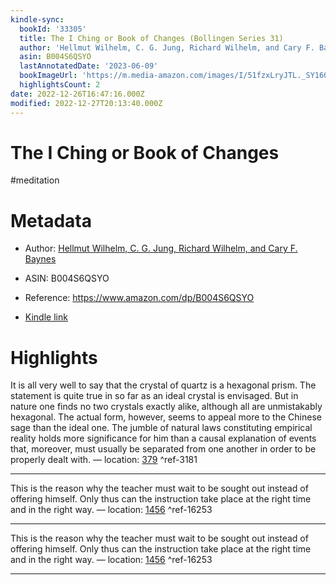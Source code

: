 ```yaml
---
kindle-sync:
  bookId: '33305'
  title: The I Ching or Book of Changes (Bollingen Series 31)
  author: 'Hellmut Wilhelm, C. G. Jung, Richard Wilhelm, and Cary F. Baynes'
  asin: B004S6QSYO
  lastAnnotatedDate: '2023-06-09'
  bookImageUrl: 'https://m.media-amazon.com/images/I/51fzxLryJTL._SY160.jpg'
  highlightsCount: 2
date: 2022-12-26T16:47:16.000Z
modified: 2022-12-27T20:13:40.000Z
---
```

# The I Ching or Book of Changes

#meditation 

# Metadata

* Author: [Hellmut Wilhelm, C. G. Jung, Richard Wilhelm, and Cary F. Baynes](https://www.amazon.comundefined)

* ASIN: B004S6QSYO

* Reference: <https://www.amazon.com/dp/B004S6QSYO>

* [Kindle link](kindle://book?action=open&asin=B004S6QSYO)

# Highlights

It is all very well to say that the crystal of quartz is a hexagonal prism. The statement is quite true in so far as an ideal crystal is envisaged. But in nature one finds no two crystals exactly alike, although all are unmistakably hexagonal. The actual form, however, seems to appeal more to the Chinese sage than the ideal one. The jumble of natural laws constituting empirical reality holds more significance for him than a causal explanation of events that, moreover, must usually be separated from one another in order to be properly dealt with. — location: [379](kindle://book?action=open&asin=B004S6QSYO&location=379) ^ref-3181

---

This is the reason why the teacher must wait to be sought out instead of offering himself. Only thus can the instruction take place at the right time and in the right way. — location: [1456](kindle://book?action=open&asin=B004S6QSYO&location=1456) ^ref-16253

---

This is the reason why the teacher must wait to be sought out instead of offering himself. Only thus can the instruction take place at the right time and in the right way. — location: [1456](kindle://book?action=open&asin=B004S6QSYO&location=1456) ^ref-16253

---
